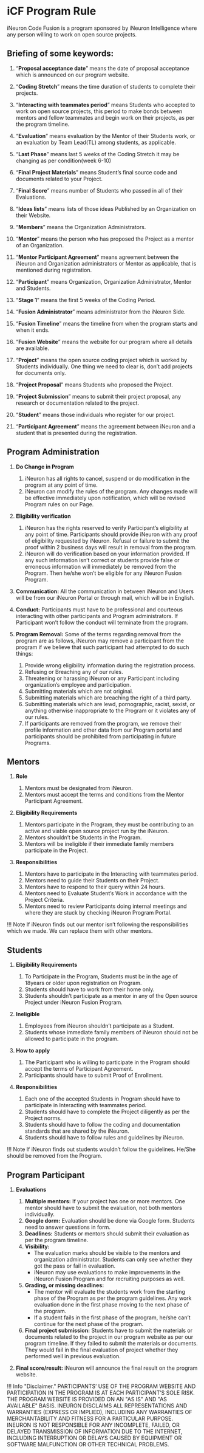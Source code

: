 # iCF Program Rule

iNeuron Code Fusion is a program sponsored by iNeuron Intelligence where any person willing to work on open source projects.

## Briefing of some keywords:
1. “**Proposal acceptance date**” means the date of proposal acceptance which is announced on our program website.

2. “**Coding Stretch**” means the time duration of students to complete their projects.

3. “**Interacting with teammates period**” means Students who accepted to work on open source projects, this period to make bonds between mentors and fellow teammates and begin work on their projects, as per the program timeline.

4. “**Evaluation**” means evaluation by the Mentor of their Students work, or an evaluation by Team Lead(TL) among students, as applicable.

5. “**Last Phase**” means last 5 weeks of the Coding Stretch it may be changing as per condition(week 6-10)

6. “**Final Project Materials**” means Student’s final source code and documents related to your Project.

7. “**Final Score**” means number of Students who passed in all of their Evaluations.

8. “**Ideas lists**” means lists of those ideas Published by an Organization on their Website.

9. “**Members**” means the Organization Administrators.

10. “**Mentor**” means the person who has proposed the Project as a mentor of an Organization.

11. “**Mentor Participant Agreement**” means agreement between the iNeuron and Organization administrators or Mentor as applicable, that is mentioned during registration.

12. “**Participant**” means Organization, Organization Administrator, Mentor and Students.

13. “**Stage 1**” means the first 5 weeks of the Coding Period.

14. “**Fusion Administrator**” means administrator from the iNeuron Side.

15. “**Fusion Timeline**” means the timeline from when the program starts and when it ends.

16. “**Fusion Website**” means the website for our program where all details are available.

17. “**Project**” means the open source coding project which is worked by Students individually. One thing we need to clear is, don’t add projects for documents only.

18. “**Project Proposal**” means Students who proposed the Project.

19. “**Project Submission**” means to submit their project proposal, any research or documentation related to the project.

20. “**Student**” means those individuals who register for our project.

21. “**Participant Agreement**” means the agreement between iNeuron and a student that is presented during the registration. 

## Program Administration

1. **Do Change in Program**
    1. iNeuron has all rights to cancel, suspend or do modification in the program at any point of time.  
    2. iNeuron can modify the rules of the program. Any changes made will be effective immediately upon notification, which will be revised Program rules on our Page.

2. **Eligibility verification**
    1. iNeuron has the rights reserved to verify Participant’s eligibility at any point of time. Participants should provide iNeuron with any proof of eligibility requested by iNeuron. Refusal or failure to submit the proof within 2 business days will result in removal from the program.
    2. iNeuron will do verification based on your information provided. If any such information isn’t correct or students provide false or erroneous information will immediately be removed from the Program.
    Then he/she won’t be eligible for any iNeuron Fusion Program.

3. **Communication:** All the communication in between iNeuron and Users will be from our iNeuron Portal or through mail, which will be in English.

4. **Conduct:** Participants must have to be professional and courteous interacting with other participants and Program administrators. If Participant won’t follow the conduct will terminate from the program.

5. **Program Removal:** Some of the terms regarding removal from the program are as follows, iNeuron may remove a participant from the program if we believe that such participant had attempted to do such things:
    1. Provide wrong eligibility information during the registration process.
    2. Refusing or Breaching any of our rules.
    3. Threatening or harassing iNeuron or any Participant including organization’s employee and participation.
    4. Submitting materials which are not original.
    5. Submitting materials which are breaching the right of a third party.
    6. Submitting materials which are lewd, pornographic, racist, sexist, or anything otherwise inappropriate to the Program or it violates any of our rules.
    7. If participants are removed from the program, we remove their profile information and other data from our Program portal and participants should be prohibited from participating in future Programs.

## Mentors

1. **Role**
    1. Mentors must be designated from iNeuron.
    2. Mentors must accept the terms and conditions from the Mentor Participant Agreement.

2. **Eligibility Requirements**
    1. Mentors participate in the Program, they must be contributing to an active and viable open source project run by the iNeuron.
    2. Mentors shouldn’t be Students in the Program.
    3. Mentors will be ineligible if their immediate family members participate in the Project.

3. **Responsibilities**
    1. Mentors have to participate in the Interacting with teammates period.
    2. Mentors need to guide their Students on their Project.
    3. Mentors have to respond to their query within 24 hours.
    4. Mentors need to Evaluate Student’s Work in accordance with the Project Criteria.
    5. Mentors need to review Participants doing internal meetings and where they are stuck by checking iNeuron Program Portal.

!!! Note 
    If iNeuron finds out our mentor isn’t following the responsibilities which we made. We can replace them with other mentors.


## Students
1. **Eligibility Requirements**
    1. To Participate in the Program, Students must be in the age of 18years or older upon registration on Program.
    2. Students should have to work from their home only.
    3. Students shouldn’t participate as a mentor in any of the Open source Project under iNeuron Fusion Program.

2. **Ineligible**
    1. Employees from iNeuron shouldn’t participate as a Student.
    2. Students whose immediate family members of iNeuron should not be allowed to participate in the program.


2. **How to apply**
    1. The Participant who is willing to participate in the Program should accept the terms of Participant Agreement.
    2. Participants should have to submit Proof of Enrollment.

3. **Responsibilities**
    1. Each one of the accepted Students in Program should have to participate in Interacting with teammates period.
    2. Students should have to complete the Project diligently as per the Project norms.
    3. Students should have to follow the coding and documentation standards that are shared by the iNeuron.
    4. Students should have to follow rules and guidelines by iNeuron.

!!! Note
    If iNeuron finds out students wouldn’t follow the guidelines. He/She should be removed from the Program.

## Program Participant

1. **Evaluations**
    1. **Multiple mentors:** If your project has one or more mentors. One mentor should have to submit the evaluation, not both mentors individually.
    2. **Google dorm:** Evaluation should be done via Google form. Students need to answer questions in form.
    3. **Deadlines:** Students or mentors should submit their evaluation as per the program timeline.
    4. **Visibility:** 
        * The evaluation marks should be visible to the mentors and organization administrator. Students can only see whether they got the pass or fail in evaluation.
        * iNeuron may use evaluations to make improvements in the iNeuron Fusion Program and for recruiting purposes as well.
    5. **Grading, or missing deadlines:**
        * The mentor will evaluate the students work from the starting phase of the Program as per the program guidelines. Any work evaluation done in the first phase moving to the next phase of the program.
        * If a student fails in the first phase of the program, he/she can’t continue for the next phase of the program.
    6. **Final project submission:** Students have to submit the materials or documents related to the project in our program website as per our program timeline. If they failed to submit the materials or documents. They would fail in the final evaluation of project whether they performed well in previous evaluation.

2. **Final score/result:** iNeuron will announce the final result on the program website.


!!! Info "Disclaimer." 
    PARTICIPANTS’ USE OF THE PROGRAM WEBSITE AND PARTICIPATION IN THE PROGRAM IS AT EACH PARTICIPANT’S SOLE RISK. THE PROGRAM WEBSITE IS PROVIDED ON AN "AS IS" AND "AS AVAILABLE" BASIS. INEURON DISCLAIMS ALL REPRESENTATIONS AND WARRANTIES (EXPRESS OR IMPLIED), INCLUDING ANY WARRANTIES OF MERCHANTABILITY AND FITNESS FOR A PARTICULAR PURPOSE. INEURON IS NOT RESPONSIBLE FOR ANY INCOMPLETE, FAILED, OR DELAYED TRANSMISSION OF INFORMATION DUE TO THE INTERNET, INCLUDING INTERRUPTION OR DELAYS CAUSED BY EQUIPMENT OR SOFTWARE MALFUNCTION OR OTHER TECHNICAL PROBLEMS.